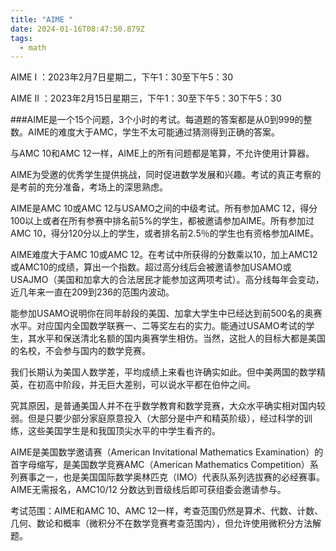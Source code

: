 ```yaml
---
title: "AIME "
date: 2024-01-16T08:47:50.879Z
tags:
  - math
---
```

AIME I ：2023年2月7日星期二，下午1：30至下午5：30

AIME II ：2023年2月15日星期三，下午1：30至下午5：30下午5：30

\###AIME是一个15个问题，3个小时的考试。每道题的答案都是从0到999的整数。AIME的难度大于AMC，学生不太可能通过猜测得到正确的答案。

与AMC 10和AMC 12一样，AIME上的所有问题都是笔算，不允许使用计算器。

AIME为受邀的优秀学生提供挑战，同时促进数学发展和兴趣。考试的真正考察的是考前的充分准备，考场上的深思熟虑。

AIME是AMC 10或AMC 12与USAMO之间的中级考试。所有参加AMC 12，得分100以上或者在所有参赛中排名前5%的学生，都被邀请参加AIME。所有参加过AMC 10，得分120分以上的学生，或者排名前2.5％的学生也有资格参加AIME。

AIME难度大于AMC 10或AMC 12。在考试中所获得的分数乘以10，加上AMC12或AMC10的成绩，算出一个指数。超过高分线后会被邀请参加USAMO或USAJMO（美国和加拿大的合法居民才能参加这两项考试）。高分线每年会变动，近几年来一直在209到236的范围内波动。

能参加USAMO说明你在同年龄段的美国、加拿大学生中已经达到前500名的奥赛水平。对应国内全国数学联赛一、二等奖左右的实力。能通过USAMO考试的学生，其水平和保送清北名额的国内奥赛学生相仿。当然，这批人的目标大都是美国的名校，不会参与国内的数学竞赛。

我们长期认为美国人数学差，平均成绩上来看也许确实如此。但中美两国的数学精英，在初高中阶段，并无巨大差别，可以说水平都在伯仲之间。

究其原因，是普通美国人并不在乎数学教育和数学竞赛，大众水平确实相对国内较弱。但是只要少部分家庭原意投入（大部分是中产和精英阶级），经过科学的训练，这些美国学生是和我国顶尖水平的中学生看齐的。

AIME是美国数学邀请赛（American Invitational Mathematics Examination）的首字母缩写，是美国数学竞赛AMC（American Mathematics Competition）系列赛事之一，也是美国国际数学奥林匹克（IMO）代表队系列选拔赛的必经赛事。AIME无需报名，AMC10/12 分数达到晋级线后即可获组委会邀请参与。

考试范围：AIME和AMC 10、AMC 12一样，考查范围仍然是算术、代数、计数、几何、数论和概率（微积分不在数学竞赛考查范围内），但允许使用微积分方法解题。